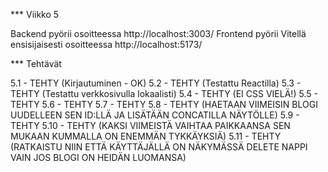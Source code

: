 *** Viikko 5

Backend pyörii osoitteessa http://localhost:3003/
Frontend pyörii Vitellä ensisijaisesti osoitteessa http://localhost:5173/

*** Tehtävät

5.1     - TEHTY (Kirjautuminen - OK)
5.2     - TEHTY (Testattu Reactilla)
5.3     - TEHTY (Testattu verkkosivulla lokaalisti)
5.4     - TEHTY (EI CSS VIELÄ!)
5.5     - TEHTY 
5.6     - TEHTY
5.7     - TEHTY
5.8     - TEHTY (HAETAAN VIIMEISIN BLOGI UUDELLEEN SEN ID:LLÄ JA LISÄTÄÄN CONCATILLA NÄYTÖLLE)
5.9     - TEHTY
5.10    - TEHTY (KAKSI VIIMEISTÄ VAIHTAA PAIKKAANSA SEN MUKAAN KUMMALLA ON ENEMMÄN TYKKÄYKSIÄ)
5.11    - TEHTY (RATKAISTU NIIN ETTÄ KÄYTTÄJÄLLÄ ON NÄKYMÄSSÄ DELETE NAPPI VAIN JOS BLOGI ON HEIDÄN LUOMANSA)